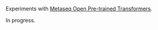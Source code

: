 

Experiments with [Metaseq Open Pre-trained Transformers](https://github.com/facebookresearch/metaseq/tree/main).

In progress.
